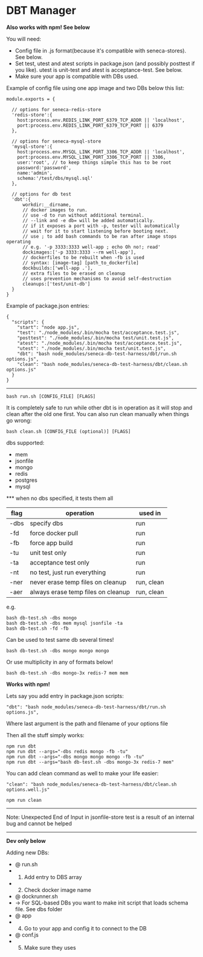 # DBT Manager

**Also works with npm! See below**

You will need:
- Config file in .js format(because it's compatible with seneca-stores). See below.
- Set test, utest and atest scripts in package.json (and possibly posttest if you like). utest is unit-test and atest is acceptance-test. See below.
- Make sure your app is compatible with DBs used.

Example of config file using one app image and two DBs below this list:
```
module.exports = {

  // options for seneca-redis-store
  'redis-store':{
    host:process.env.REDIS_LINK_PORT_6379_TCP_ADDR || 'localhost',
    port:process.env.REDIS_LINK_PORT_6379_TCP_PORT || 6379
  },

  // options for seneca-mysql-store
  'mysql-store':{
    host:process.env.MYSQL_LINK_PORT_3306_TCP_ADDR || 'localhost',
    port:process.env.MYSQL_LINK_PORT_3306_TCP_PORT || 3306,
    user:'root', // to keep things simple this has to be root
    password:'password',
    name:'admin',
    schema:'/test/dbs/mysql.sql'
  },

  // options for db test
  'dbt':{
      workdir:__dirname,
      // docker images to run.
      // use -d to run without additional terminal.
      // --link and -e db= will be added automatically.
      // if it exposes a port with -p, tester will automatically
      // wait for it to start listening before booting next.
      // use ; to add bash commands to be ran after image stops operating
      // e.g. '-p 3333:3333 well-app ; echo Oh no!; read'
      dockimages:['-p 3333:3333 --rm well-app'],
      // dockerfiles to be rebuilt when -fb is used
      // syntax: [image-tag] [path_to_dockerfile]
      dockbuilds:['well-app .'],
      // extra files to be erased on cleanup
      // uses prevention mechanisms to avoid self-destruction
      cleanups:['test/unit-db']
  }
}
```

Example of package.json entries:
```
{
  "scripts": {
    "start": "node app.js",
    "test": "./node_modules/.bin/mocha test/acceptance.test.js",
    "posttest": "./node_modules/.bin/mocha test/unit.test.js",
    "atest": "./node_modules/.bin/mocha test/acceptance.test.js",
    "utest": "./node_modules/.bin/mocha test/unit.test.js",
    "dbt": "bash node_modules/seneca-db-test-harness/dbt/run.sh options.js",
    "clean": "bash node_modules/seneca-db-test-harness/dbt/clean.sh options.js"
  }
}
```

---

```
bash run.sh [CONFIG_FILE] [FLAGS]
```

It is completely safe to run while other dbt is in operation as it will stop and clean after the old one first.
You can also run clean manually when things go wrong:
```
bash clean.sh [CONFIG_FILE (optional)] [FLAGS]
```

dbs supported:
- mem
- jsonfile
- mongo
- redis
- postgres
- mysql

*** when no dbs specified, it tests them all

| flag |              operation              |   used in  |
|------|-------------------------------------|------------|
| -dbs | specify dbs                         |    run     |
| -fd  | force docker pull                   |    run     |
| -fb  | force app build                     |    run     |
| -tu  | unit test only                      |    run     |
| -ta  | acceptance test only                |    run     |
| -nt  | no test, just run everything        |    run     |
| -ner | never erase temp files on cleanup   | run, clean |
| -aer | always erase temp files on cleanup  | run, clean |

e.g.

```
bash db-test.sh -dbs mongo
bash db-test.sh -dbs mem mysql jsonfile -ta
bash db-test.sh -fd -fb
```

Can be used to test same db several times!
```
bash db-test.sh -dbs mongo mongo mongo
```

Or use multiplicity in any of formats below!
```
bash db-test.sh -dbs mongo-3x redis-7 mem mem
```

**Works with npm!**

Lets say you add entry in package.json scripts:
```
"dbt": "bash node_modules/seneca-db-test-harness/dbt/run.sh options.js",
```
Where last argument is the path and filename of your options file

Then all the stuff simply works:

```
npm run dbt
npm run dbt --args="-dbs redis mongo -fb -tu" 
npm run dbt --args="-dbs mongo mongo mongo -fb -tu" 
npm run dbt --args="bash db-test.sh -dbs mongo-3x redis-7 mem"
```

You can add clean command as well to make your life easier:
```
"clean": "bash node_modules/seneca-db-test-harness/dbt/clean.sh options.well.js"
```

```
npm run clean
```

---

Note: Unexpected End of Input in jsonfile-store test is a result of an internal bug and cannot be helped

---

**Dev only below**

Adding new DBs:

- @ run.sh
- 1) Add entry to DBS array
- 2) Check docker image name
- @ dockrunner.sh
- -> For SQL-based DBs you want to make init script that loads schema file. See dbs folder
- @ app
- 4) Go to your app and config it to connect to the DB
- @ conf.js
- 5) Make sure they uses

